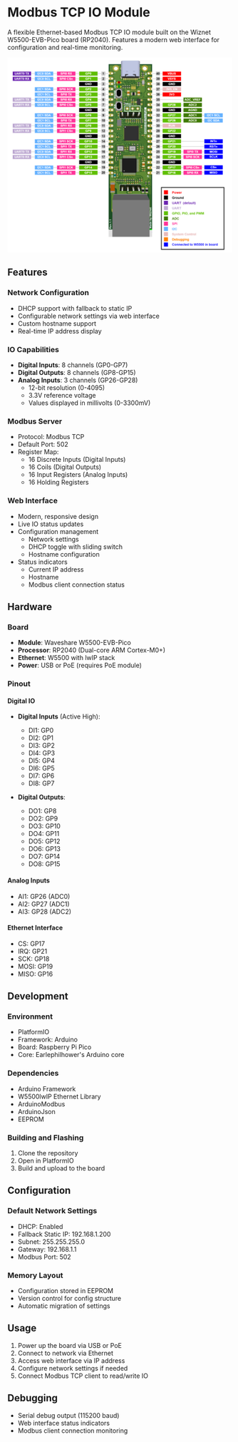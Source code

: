 # Modbus TCP IO Module

A flexible Ethernet-based Modbus TCP IO module built on the Wiznet W5500-EVB-Pico board (RP2040). Features a modern web interface for configuration and real-time monitoring.

![W5500-EVB-PoE-Pico Pinout](images/W5500-EVB-PoE-Pico-pinout.png)

## Features

### Network Configuration
- DHCP support with fallback to static IP
- Configurable network settings via web interface
- Custom hostname support
- Real-time IP address display

### IO Capabilities
- **Digital Inputs**: 8 channels (GP0-GP7)
- **Digital Outputs**: 8 channels (GP8-GP15)
- **Analog Inputs**: 3 channels (GP26-GP28)
  - 12-bit resolution (0-4095)
  - 3.3V reference voltage
  - Values displayed in millivolts (0-3300mV)

### Modbus Server
- Protocol: Modbus TCP
- Default Port: 502
- Register Map:
  - 16 Discrete Inputs (Digital Inputs)
  - 16 Coils (Digital Outputs)
  - 16 Input Registers (Analog Inputs)
  - 16 Holding Registers

### Web Interface
- Modern, responsive design
- Live IO status updates
- Configuration management
  - Network settings
  - DHCP toggle with sliding switch
  - Hostname configuration
- Status indicators
  - Current IP address
  - Hostname
  - Modbus client connection status

## Hardware

### Board
- **Module**: Waveshare W5500-EVB-Pico
- **Processor**: RP2040 (Dual-core ARM Cortex-M0+)
- **Ethernet**: W5500 with lwIP stack
- **Power**: USB or PoE (requires PoE module)

### Pinout

#### Digital IO
- **Digital Inputs** (Active High):
  - DI1: GP0
  - DI2: GP1
  - DI3: GP2
  - DI4: GP3
  - DI5: GP4
  - DI6: GP5
  - DI7: GP6
  - DI8: GP7

- **Digital Outputs**:
  - DO1: GP8
  - DO2: GP9
  - DO3: GP10
  - DO4: GP11
  - DO5: GP12
  - DO6: GP13
  - DO7: GP14
  - DO8: GP15

#### Analog Inputs
- AI1: GP26 (ADC0)
- AI2: GP27 (ADC1)
- AI3: GP28 (ADC2)

#### Ethernet Interface
- CS: GP17
- IRQ: GP21
- SCK: GP18
- MOSI: GP19
- MISO: GP16

## Development

### Environment
- PlatformIO
- Framework: Arduino
- Board: Raspberry Pi Pico
- Core: Earlephilhower's Arduino core

### Dependencies
- Arduino Framework
- W5500lwIP Ethernet Library
- ArduinoModbus
- ArduinoJson
- EEPROM

### Building and Flashing
1. Clone the repository
2. Open in PlatformIO
3. Build and upload to the board

## Configuration

### Default Network Settings
- DHCP: Enabled
- Fallback Static IP: 192.168.1.200
- Subnet: 255.255.255.0
- Gateway: 192.168.1.1
- Modbus Port: 502

### Memory Layout
- Configuration stored in EEPROM
- Version control for config structure
- Automatic migration of settings

## Usage

1. Power up the board via USB or PoE
2. Connect to network via Ethernet
3. Access web interface via IP address
4. Configure network settings if needed
5. Connect Modbus TCP client to read/write IO

## Debugging
- Serial debug output (115200 baud)
- Web interface status indicators
- Modbus client connection monitoring
